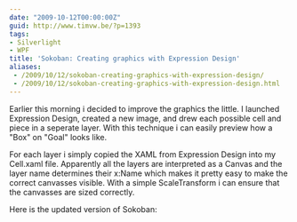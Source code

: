 ```yaml
---
date: "2009-10-12T00:00:00Z"
guid: http://www.timvw.be/?p=1393
tags:
- Silverlight
- WPF
title: 'Sokoban: Creating graphics with Expression Design'
aliases:
 - /2009/10/12/sokoban-creating-graphics-with-expression-design/
 - /2009/10/12/sokoban-creating-graphics-with-expression-design.html
---
```

Earlier this morning i decided to improve the graphics the little. I launched Expression Design, created a new image, and drew each possible cell and piece in a seperate layer. With this technique i can easily preview how a "Box" on "Goal" looks like.

For each layer i simply copied the XAML from Expression Design into my Cell.xaml file. Apparently all the layers are interpreted as a Canvas and the layer name determines their x:Name which makes it pretty easy to make the correct canvasses visible. With a simple ScaleTransform i can ensure that the canvasses are sized correctly.

Here is the updated version of Sokoban:

<div id="silverlightControlHost2">
  <br />
</div>

